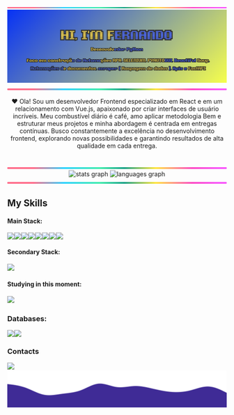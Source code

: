 <img src="https://raw.githubusercontent.com/cristian-sbardelotto/cristian-sbardelotto/main/.github/assets/lineBar.png" />
<img src="https://raw.githubusercontent.com/fernandosilvajesus/fernandosilvajesus/main/banner.png" />
<img src="https://raw.githubusercontent.com/cristian-sbardelotto/cristian-sbardelotto/main/.github/assets/lineBar.png" />
<p align="center">❤️ Ola! Sou um desenvolvedor Frontend especializado em React e em um relacionamento com Vue.js, apaixonado por criar interfaces de usuário incríveis. Meu combustível diário é café, amo aplicar metodologia Bem e estruturar meus projetos e minha abordagem é centrada em entregas contínuas. Busco constantemente a excelência no desenvolvimento frontend, explorando novas possibilidades e garantindo resultados de alta qualidade em cada entrega.  
</p>&nbsp;
<img src="https://raw.githubusercontent.com/cristian-sbardelotto/cristian-sbardelotto/main/.github/assets/lineBar.png" />

<div align="center">
  <img src="https://github-readme-stats.vercel.app/api?username=fernandosilvajesus&hide_title=false&hide_rank=false&show_icons=true&include_all_commits=true&count_private=true&disable_animations=false&theme=dracula&locale=en&hide_border=false" height="150" alt="stats graph"  />
  <img src="https://github-readme-stats.vercel.app/api/top-langs?username=fernandosilvajesus&locale=en&hide_title=false&layout=compact&card_width=320&langs_count=5&theme=dracula&hide_border=false" height="150" alt="languages graph"  />
</div>
<img src="https://raw.githubusercontent.com/cristian-sbardelotto/cristian-sbardelotto/main/.github/assets/lineBar.png" />

## My Skills

#### Main Stack:
<div  style="display: flex;  width: 100%;">
<img src="https://img.shields.io/badge/React-20232A?style=for-the-badge&logo=react&logoColor=61DAFB" />
<img src="https://img.shields.io/badge/TypeScript-007ACC?style=for-the-badge&logo=typescript&logoColor=white" />
<img src="https://img.shields.io/badge/HTML5-E34F26?style=for-the-badge&logo=html5&logoColor=white" />
<img src="https://img.shields.io/badge/CSS3-1572B6?style=for-the-badge&logo=css3&logoColor=white" />
<img src="https://img.shields.io/badge/JavaScript-323330?style=for-the-badge&logo=javascript&logoColor=F7DF1E" />
<img src="https://img.shields.io/badge/Postman-FF6C37?style=for-the-badge&logo=Postman&logoColor=white" />
<img src="https://img.shields.io/badge/MySQL-005C84?style=for-the-badge&logo=mysql&logoColor=white" />
<img src="https://img.shields.io/badge/Linux-FCC624?style=for-the-badge&logo=linux&logoColor=black" />
</div>

#### Secondary Stack:
<img src="https://img.shields.io/badge/Vue%20js-35495E?style=for-the-badge&logo=vuedotjs&logoColor=4FC08D" />


#### Studying in this moment:
<img src= "https://img.shields.io/badge/Redux-593D88?style=for-the-badge&logo=redux&logoColor=white" />

### Databases:
<div  style="display: flex;  width: 100%;">
<img src="https://img.shields.io/badge/Sqlite-003B57?style=for-the-badge&logo=sqlite&logoColor=white" />
<img src="https://img.shields.io/badge/PostgreSQL-316192?style=for-the-badge&logo=postgresql&logoColor=white" />
</div>

### Contacts

<div  style="display: flex;  width: 100%;">
<a href="https://www.linkedin.com/in/fernando-silva-de-jesus/" target="_blank"><img src="https://img.shields.io/badge/-LinkedIn-%230077B5?style=for-the-badge&logo=linkedin&logoColor=white"  target="_blank"></a> 

</div>

<img src="https://raw.githubusercontent.com/fernandosilvajesus/fernandosilvajesus/08b25636e61c456d7c4fcbaf876ea71fae895d1b/wave-haikei%20(3).svg" />

